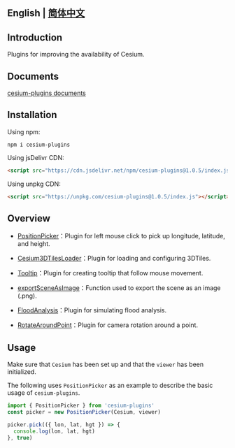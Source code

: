 ## English | [简体中文](https://github.com/syzdev/cesium-plugins/blob/master/README.zh.md)

## Introduction

Plugins for improving the availability of Cesium.

## Documents

[cesium-plugins documents](https://syzdev.cn/cesium-plugins-docs/)

## Installation

Using npm:

```shell
npm i cesium-plugins
```

Using jsDelivr CDN:

```html
<script src="https://cdn.jsdelivr.net/npm/cesium-plugins@1.0.5/index.js"></script>
```

Using unpkg CDN:

```html
<script src="https://unpkg.com/cesium-plugins@1.0.5/index.js"></script>
```

## Overview

- [PositionPicker](https://syzdev.cn/cesium-plugins-docs/docs/PositionPicker.html)：Plugin for left mouse click to pick up longitude, latitude, and height.

- [Cesium3DTilesLoader](https://syzdev.cn/cesium-plugins-docs/docs/Cesium3DTilesLoader.html)：Plugin for loading and configuring 3DTiles.

- [Tooltip](https://syzdev.cn/cesium-plugins-docs/docs/Tooltip.html)：Plugin for creating tooltip that follow mouse movement.

- [exportSceneAsImage](https://syzdev.cn/cesium-plugins-docs/docs/exportSceneAsImage.html)：Function used to export the scene as an image (.png).

- [FloodAnalysis](https://syzdev.cn/cesium-plugins-docs/docs/FloodAnalysis.html)：Plugin for simulating flood analysis.

- [RotateAroundPoint](https://syzdev.cn/cesium-plugins-docs/docs/RotateAroundPoint.html)：Plugin for camera rotation around a point.

## Usage

Make sure that `Cesium` has been set up and that the `viewer` has been initialized.

The following uses `PositionPicker` as an example to describe the basic usage of `cesium-plugins`.

```javascript
import { PositionPicker } from 'cesium-plugins'
const picker = new PositionPicker(Cesium, viewer)

picker.pick(({ lon, lat, hgt }) => {
  console.log(lon, lat, hgt)
}, true)
```
